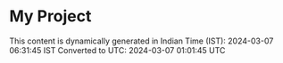 # My Project

This content is dynamically generated in Indian Time (IST): 2024-03-07 06:31:45 IST
Converted to UTC: 2024-03-07 01:01:45 UTC
